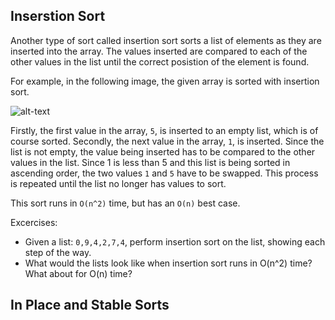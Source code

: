 Inserstion Sort
---------------
Another type of sort called insertion sort sorts a list of elements as they are inserted into the array.
The values inserted are compared to each of the other values in the list until the correct posistion of 
the element is found.

For example, in the following image, the given array is sorted with insertion sort.

![alt-text](http://www.studytonight.com/data-structures/images/insertion-sort.png)

Firstly, the first value in the array, `5`, is inserted to an empty list, which is of course sorted.
Secondly, the next value in the array, `1`, is inserted. Since the list is not empty, the value being
inserted has to be compared to the other values in the list. Since 1 is less than 5 and this list is being
sorted in ascending order, the two values `1` and `5` have to be swapped. This process is repeated until the
list no longer has values to sort.

This sort runs in `O(n^2)` time, but has an `O(n)` best case.

Excercises:
* Given a list: `0,9,4,2,7,4`, perform insertion sort on the list, showing each step of the way.
* What would the lists look like when insertion sort runs in O(n^2) time? What about for O(n) time?

In Place and Stable Sorts
------------------------
